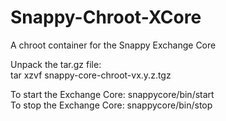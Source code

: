 # Snappy-Chroot-XCore
A chroot container for the Snappy Exchange Core

Unpack the tar.gz file:  
    tar xzvf snappy-core-chroot-vx.y.z.tgz   

To start the Exchange Core: snappycore/bin/start  
To stop the Exchange Core:  snappycore/bin/stop  
